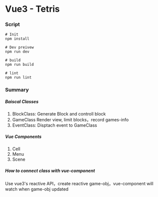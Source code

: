 # Vue3 - Tetris

### Script
```
# Init
npm install

# Dev preivew
npm run dev

# build
npm run build

# lint
npm run lint
```

### Summary

##### Baiscal Classes
1. BlockClass: Generate Block and controll block
2. GameClass Render view, limit blocks，record games-info
3. EventClass: Disptach event to GameClass

##### Vue Components
1. Cell
2. Menu
3. Scene

##### How to connect class with vue-component
Use vue3's reactive API，create reactive game-obj，vue-component will watch when game-obj updated 




